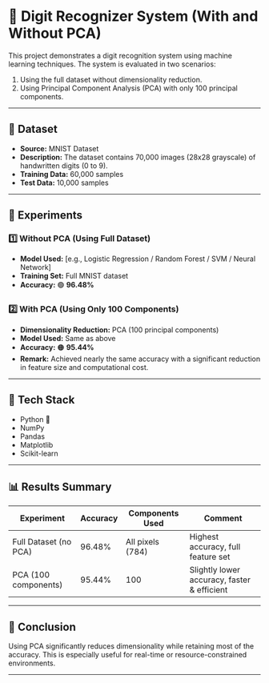 # 🧠 Digit Recognizer System (With and Without PCA)

This project demonstrates a digit recognition system using machine learning techniques. The system is evaluated in two scenarios:
1. Using the full dataset without dimensionality reduction.
2. Using Principal Component Analysis (PCA) with only 100 principal components.

---

## 📂 Dataset
- **Source:** MNIST Dataset
- **Description:** The dataset contains 70,000 images (28x28 grayscale) of handwritten digits (0 to 9).
- **Training Data:** 60,000 samples
- **Test Data:** 10,000 samples

---

## 🧪 Experiments

### 1️⃣ Without PCA (Using Full Dataset)
- **Model Used:** [e.g., Logistic Regression / Random Forest / SVM / Neural Network]
- **Training Set:** Full MNIST dataset
- **Accuracy:** 🟢 **96.48%**

### 2️⃣ With PCA (Using Only 100 Components)
- **Dimensionality Reduction:** PCA (100 principal components)
- **Model Used:** Same as above
- **Accuracy:** 🟠 **95.44%**
- **Remark:** Achieved nearly the same accuracy with a significant reduction in feature size and computational cost.

---

## 🧰 Tech Stack
- Python 🐍
- NumPy
- Pandas
- Matplotlib
- Scikit-learn

---

## 📊 Results Summary

| Experiment            | Accuracy | Components Used | Comment                                |
|----------------------|----------|------------------|----------------------------------------|
| Full Dataset (no PCA) | 96.48%   | All pixels (784) | Highest accuracy, full feature set     |
| PCA (100 components) | 95.44%   | 100             | Slightly lower accuracy, faster & efficient |

---

## 📝 Conclusion
Using PCA significantly reduces dimensionality while retaining most of the accuracy. This is especially useful for real-time or resource-constrained environments.

---
